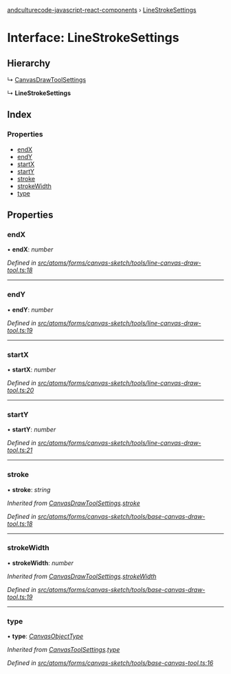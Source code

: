 [andculturecode-javascript-react-components](../README.md) › [LineStrokeSettings](linestrokesettings.md)

# Interface: LineStrokeSettings

## Hierarchy

  ↳ [CanvasDrawToolSettings](canvasdrawtoolsettings.md)

  ↳ **LineStrokeSettings**

## Index

### Properties

* [endX](linestrokesettings.md#endx)
* [endY](linestrokesettings.md#endy)
* [startX](linestrokesettings.md#startx)
* [startY](linestrokesettings.md#starty)
* [stroke](linestrokesettings.md#stroke)
* [strokeWidth](linestrokesettings.md#strokewidth)
* [type](linestrokesettings.md#type)

## Properties

###  endX

• **endX**: *number*

*Defined in [src/atoms/forms/canvas-sketch/tools/line-canvas-draw-tool.ts:18](https://github.com/AndcultureCode/AndcultureCode.JavaScript.React.Components/blob/85bf079/src/atoms/forms/canvas-sketch/tools/line-canvas-draw-tool.ts#L18)*

___

###  endY

• **endY**: *number*

*Defined in [src/atoms/forms/canvas-sketch/tools/line-canvas-draw-tool.ts:19](https://github.com/AndcultureCode/AndcultureCode.JavaScript.React.Components/blob/85bf079/src/atoms/forms/canvas-sketch/tools/line-canvas-draw-tool.ts#L19)*

___

###  startX

• **startX**: *number*

*Defined in [src/atoms/forms/canvas-sketch/tools/line-canvas-draw-tool.ts:20](https://github.com/AndcultureCode/AndcultureCode.JavaScript.React.Components/blob/85bf079/src/atoms/forms/canvas-sketch/tools/line-canvas-draw-tool.ts#L20)*

___

###  startY

• **startY**: *number*

*Defined in [src/atoms/forms/canvas-sketch/tools/line-canvas-draw-tool.ts:21](https://github.com/AndcultureCode/AndcultureCode.JavaScript.React.Components/blob/85bf079/src/atoms/forms/canvas-sketch/tools/line-canvas-draw-tool.ts#L21)*

___

###  stroke

• **stroke**: *string*

*Inherited from [CanvasDrawToolSettings](canvasdrawtoolsettings.md).[stroke](canvasdrawtoolsettings.md#stroke)*

*Defined in [src/atoms/forms/canvas-sketch/tools/base-canvas-draw-tool.ts:18](https://github.com/AndcultureCode/AndcultureCode.JavaScript.React.Components/blob/85bf079/src/atoms/forms/canvas-sketch/tools/base-canvas-draw-tool.ts#L18)*

___

###  strokeWidth

• **strokeWidth**: *number*

*Inherited from [CanvasDrawToolSettings](canvasdrawtoolsettings.md).[strokeWidth](canvasdrawtoolsettings.md#strokewidth)*

*Defined in [src/atoms/forms/canvas-sketch/tools/base-canvas-draw-tool.ts:19](https://github.com/AndcultureCode/AndcultureCode.JavaScript.React.Components/blob/85bf079/src/atoms/forms/canvas-sketch/tools/base-canvas-draw-tool.ts#L19)*

___

###  type

• **type**: *[CanvasObjectType](../enums/canvasobjecttype.md)*

*Inherited from [CanvasToolSettings](canvastoolsettings.md).[type](canvastoolsettings.md#type)*

*Defined in [src/atoms/forms/canvas-sketch/tools/base-canvas-tool.ts:16](https://github.com/AndcultureCode/AndcultureCode.JavaScript.React.Components/blob/85bf079/src/atoms/forms/canvas-sketch/tools/base-canvas-tool.ts#L16)*
